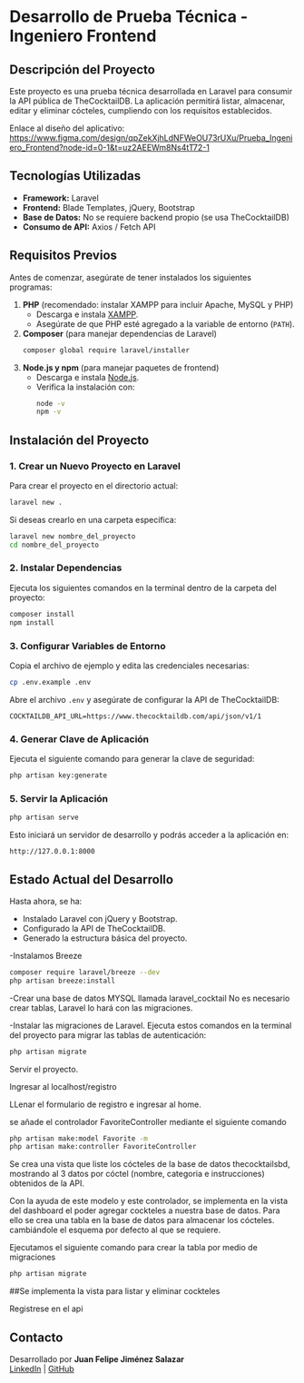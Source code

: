 # Desarrollo de Prueba Técnica - Ingeniero Frontend

## Descripción del Proyecto
Este proyecto es una prueba técnica desarrollada en Laravel para consumir la API pública de TheCocktailDB. La aplicación permitirá listar, almacenar, editar y eliminar cócteles, cumpliendo con los requisitos establecidos.

Enlace al diseño del aplicativo:
https://www.figma.com/design/qpZekXjhLdNFWeOU73rUXu/Prueba_Ingeniero_Frontend?node-id=0-1&t=uz2AEEWm8Ns4tT72-1


## Tecnologías Utilizadas
- **Framework:** Laravel
- **Frontend:** Blade Templates, jQuery, Bootstrap
- **Base de Datos:** No se requiere backend propio (se usa TheCocktailDB)
- **Consumo de API:** Axios / Fetch API

## Requisitos Previos
Antes de comenzar, asegúrate de tener instalados los siguientes programas:

1. **PHP** (recomendado: instalar XAMPP para incluir Apache, MySQL y PHP)
   - Descarga e instala [XAMPP](https://www.apachefriends.org/es/index.html).
   - Asegúrate de que PHP esté agregado a la variable de entorno (`PATH`).
2. **Composer** (para manejar dependencias de Laravel)
   ```bash
   composer global require laravel/installer
   ```
3. **Node.js y npm** (para manejar paquetes de frontend)
   - Descarga e instala [Node.js](https://nodejs.org/).
   - Verifica la instalación con:
     ```bash
     node -v
     npm -v
     ```

## Instalación del Proyecto
### 1. Crear un Nuevo Proyecto en Laravel
Para crear el proyecto en el directorio actual:
```bash
laravel new .
```
Si deseas crearlo en una carpeta específica:
```bash
laravel new nombre_del_proyecto
cd nombre_del_proyecto
```

### 2. Instalar Dependencias
Ejecuta los siguientes comandos en la terminal dentro de la carpeta del proyecto:
```bash
composer install
npm install
```

### 3. Configurar Variables de Entorno
Copia el archivo de ejemplo y edita las credenciales necesarias:
```bash
cp .env.example .env
```
Abre el archivo `.env` y asegúrate de configurar la API de TheCocktailDB:
```env
COCKTAILDB_API_URL=https://www.thecocktaildb.com/api/json/v1/1
```

### 4. Generar Clave de Aplicación
Ejecuta el siguiente comando para generar la clave de seguridad:
```bash
php artisan key:generate
```

### 5. Servir la Aplicación
```bash
php artisan serve
```
Esto iniciará un servidor de desarrollo y podrás acceder a la aplicación en:
```
http://127.0.0.1:8000
```

## Estado Actual del Desarrollo
Hasta ahora, se ha:
- Instalado Laravel con jQuery y Bootstrap.
- Configurado la API de TheCocktailDB.
- Generado la estructura básica del proyecto.

-Instalamos Breeze
```bash
composer require laravel/breeze --dev
php artisan breeze:install
```

-Crear una base de datos MYSQL llamada laravel_cocktail 
No es necesario crear tablas, Laravel lo hará con las migraciones.

-Instalar las migraciones de Laravel.
Ejecuta estos comandos en la terminal del proyecto para migrar las tablas de autenticación:
```bash
php artisan migrate
```

Servir el proyecto.

Ingresar al localhost/registro

LLenar el formulario de registro e ingresar al home. 

se añade el controlador FavoriteController mediante el siguiente comando
```bash
php artisan make:model Favorite -m 
php artisan make:controller FavoriteController
```

Se crea una vista que liste los cócteles de la base de datos thecocktailsbd, mostrando al 3 datos por cóctel (nombre, categoria e instrucciones) obtenidos de la API.

Con la ayuda de este modelo y este controlador, se implementa en la vista del dashboard el poder agregar cockteles a nuestra base de datos. Para ello se crea una tabla en la base de datos para almacenar los cócteles. cambiándole el esquema por defecto al que se requiere.

Ejecutamos el siguiente comando para crear la tabla por medio de migraciones
```bash
php artisan migrate
``` 

##Se implementa la vista para listar y eliminar cockteles





Registrese en el api



## Contacto
Desarrollado por **Juan Felipe Jiménez Salazar**  
[LinkedIn](https://www.linkedin.com/in/juan-felipe-jimenez-salazar-433638277/) | [GitHub](https://github.com/pipefake)

